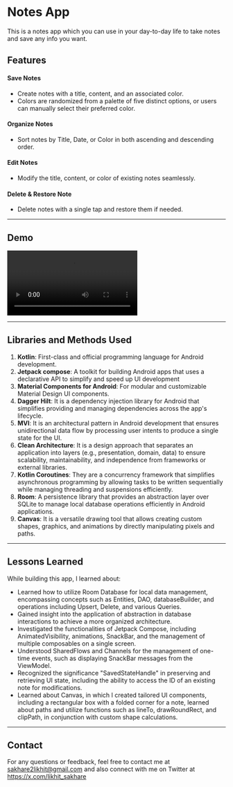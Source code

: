 # **Notes App**

This is a notes app which you can use in your day-to-day life to take notes and save any info you want.

## **Features**

#### **Save Notes**
  - Create notes with a title, content, and an associated color.
  - Colors are randomized from a palette of five distinct options, or users can manually select their preferred color.
#### **Organize Notes**
  - Sort notes by Title, Date, or Color in both ascending and descending order.
#### **Edit Notes**
  - Modify the title, content, or color of existing notes seamlessly.
#### **Delete & Restore Note**
  - Delete notes with a single tap and restore them if needed.

--- 

## **Demo**

<video src="https://github.com/user-attachments/assets/4c47a9cd-fa67-410e-912a-629b36d881c7" controls="controls" style="max-width: 100%; height: auto;">
    Demo how the app works.
</video>

--- 
  
## **Libraries and Methods Used**
1. **Kotlin**: First-class and official programming language for Android development.
2. **Jetpack compose**: A toolkit for building Android apps that uses a declarative API to simplify and speed up UI development
3. **Material Components for Android**: For modular and customizable Material Design UI components.
4. **Dagger Hilt**: It is a dependency injection library for Android that simplifies providing and managing dependencies across the app's lifecycle.
5. **MVI**: It is an architectural pattern in Android development that ensures unidirectional data flow by processing user intents to produce a single state for the UI.
6. **Clean Architecture**: It is a design approach that separates an application into layers (e.g., presentation, domain, data) to ensure scalability, maintainability, and independence from frameworks or external libraries.
7. **Kotlin Coroutines**: They are a concurrency framework that simplifies asynchronous programming by allowing tasks to be written sequentially while managing threading and suspensions efficiently.
8. **Room**: A persistence library that provides an abstraction layer over SQLite to manage local database operations efficiently in Android applications.
9. **Canvas**: It is a versatile drawing tool that allows creating custom shapes, graphics, and animations by directly manipulating pixels and paths.

--- 

## Lessons Learned

While building this app, I learned about:

- Learned how to utilize Room Database for local data management, encompassing concepts such as Entities, DAO, databaseBuilder, and operations including Upsert, Delete, and various Queries.
- Gained insight into the application of abstraction in database interactions to achieve a more organized architecture.
- Investigated the functionalities of Jetpack Compose, including AnimatedVisibility, animations, SnackBar, and the management of multiple composables on a single screen.
- Understood SharedFlows and Channels for the management of one-time events, such as displaying SnackBar messages from the ViewModel.
- Recognized the significance "SavedStateHandle" in preserving and retrieving UI state, including the ability to access the ID of an existing note for modifications.
- Learned about Canvas, in which I created tailored UI components, including a rectangular box with a folded corner for a note, learned about paths and utilize functions such as lineTo, drawRoundRect, and clipPath, in conjunction with custom shape calculations.

--- 

## **Contact**
For any questions or feedback, feel free to contact me at sakhare2likhit@gmail.com and also connect with me on Twitter at https://x.com/likhit_sakhare
